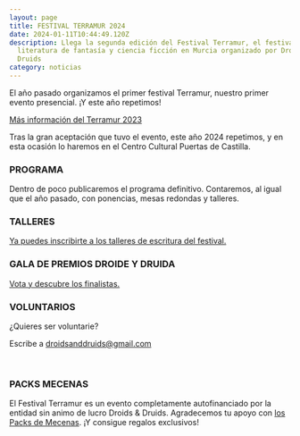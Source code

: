 ```yaml
---
layout: page
title: FESTIVAL TERRAMUR 2024
date: 2024-01-11T10:44:49.120Z
description: Llega la segunda edición del Festival Terramur, el festival de
  literatura de fantasía y ciencia ficción en Murcia organizado por Droids &
  Druids
category: noticias
---
```

El año pasado organizamos el primer festival Terramur, nuestro primer evento presencial. ¡Y este año repetimos!

[Más información del Terramur 2023](/noticias/2023/01/07/llega-el-festival-terramur.html)

Tras la gran aceptación que tuvo el evento, este año 2024 repetimos, y en esta ocasión lo haremos en el Centro Cultural Puertas de Castilla.

### PROGRAMA

Dentro de poco publicaremos el programa definitivo. Contaremos, al igual que el año pasado, con ponencias, mesas redondas y talleres.

### TALLERES

[Y﻿a puedes inscribirte a los talleres de escritura del festival.](https://forms.gle/iHtdbeiAAs87oXYX9)

### GALA DE PREMIOS DROIDE Y DRUIDA

[V﻿ota y descubre los finalistas.](https://droidsanddruids.com/blog/2024/02/07/premios-terramur-2023-los-premios-droide-y-druida)

### VOLUNTARIOS

¿Quieres ser voluntarie?

E﻿scribe a droidsanddruids@gmail.com

[﻿](https://forms.gle/b5kX2Mbojyiu5y8o8)[](https://forms.gle/b5kX2Mbojyiu5y8o8)

### PACKS MECENAS

E﻿l Festival Terramur es un evento completamente autofinanciado por la entidad sin animo de lucro Droids & Druids. Agradecemos tu apoyo con [los Packs de Mecenas](https://droidsanddruids.sumupstore.com/producto/pack-mecenas-terramur). ¡Y consigue regalos exclusivos!